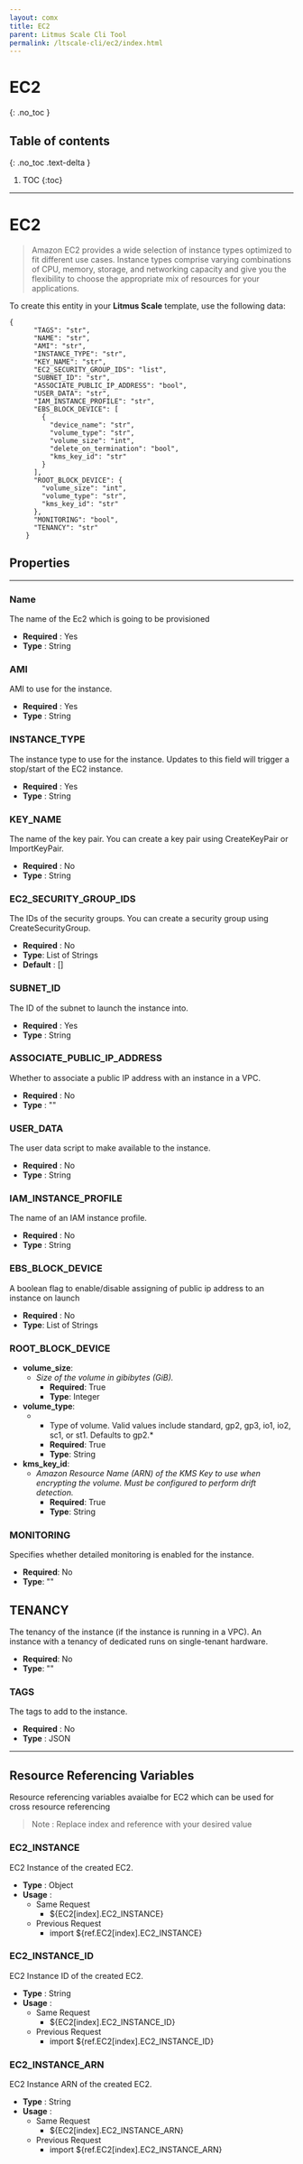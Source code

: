 ```yaml
---
layout: comx
title: EC2
parent: Litmus Scale Cli Tool
permalink: /ltscale-cli/ec2/index.html
---
```

# EC2
{: .no_toc }

## Table of contents
{: .no_toc .text-delta }

1. TOC
{:toc}

---
# EC2
> Amazon EC2 provides a wide selection of instance types optimized to fit different use cases. Instance types comprise varying combinations of CPU, memory, storage, and networking capacity and give you the flexibility to choose the appropriate mix of resources for your applications.

To create this entity in your **Litmus Scale** template, use the following data:
```
{
      "TAGS": "str",
      "NAME": "str",
      "AMI": "str",
      "INSTANCE_TYPE": "str",
      "KEY_NAME": "str",
      "EC2_SECURITY_GROUP_IDS": "list",
      "SUBNET_ID": "str",
      "ASSOCIATE_PUBLIC_IP_ADDRESS": "bool",
      "USER_DATA": "str",
      "IAM_INSTANCE_PROFILE": "str",
      "EBS_BLOCK_DEVICE": [
        {
          "device_name": "str",
          "volume_type": "str",
          "volume_size": "int",
          "delete_on_termination": "bool",
          "kms_key_id": "str"
        }
      ],
      "ROOT_BLOCK_DEVICE": {
        "volume_size": "int",
        "volume_type": "str",
        "kms_key_id": "str"
      },
      "MONITORING": "bool",
      "TENANCY": "str"
    }
```
## Properties
---


### Name
The name of the Ec2 which is going to be provisioned
 - **Required** : Yes
 - **Type** : String

### AMI
AMI to use for the instance.
- **Required** : Yes
- **Type** : String

### INSTANCE_TYPE
The instance type to use for the instance. Updates to this field will trigger a stop/start of the EC2 instance.
- **Required** : Yes
- **Type** : String

### KEY_NAME
The name of the key pair. You can create a key pair using CreateKeyPair or ImportKeyPair.
- **Required** : No
- **Type** : String

### EC2_SECURITY_GROUP_IDS
The IDs of the security groups. You can create a security group using CreateSecurityGroup.
- **Required** : No
- **Type**: List of Strings
- **Default** : []

### SUBNET_ID
The ID of the subnet to launch the instance into.
- **Required** : Yes
- **Type** : String

### ASSOCIATE_PUBLIC_IP_ADDRESS
Whether to associate a public IP address with an instance in a VPC.
- **Required** : No
- **Type** : ""

### USER_DATA
The user data script to make available to the instance. 
- **Required** : No
- **Type** : String

### IAM_INSTANCE_PROFILE
The name of an IAM instance profile.
- **Required** : No
- **Type** : String

### EBS_BLOCK_DEVICE
A boolean flag to enable/disable assigning of public ip address to an instance on launch
- **Required** : No
- **Type**: List of Strings

### ROOT_BLOCK_DEVICE
- **volume_size**: 
  - *Size of the volume in gibibytes (GiB).*
    - **Required**: True
    - **Type**: Integer
- **volume_type**: 
  - * Type of volume. Valid values include standard, gp2, gp3, io1, io2, sc1, or st1. Defaults to gp2.*
    - **Required**: True
    - **Type**: String
- **kms_key_id**: 
  - *Amazon Resource Name (ARN) of the KMS Key to use when encrypting the volume. Must be configured to perform drift detection.*
    - **Required**: True
    - **Type**: String
        
### MONITORING
Specifies whether detailed monitoring is enabled for the instance.
- **Required**: No
- **Type**: ""

##  TENANCY
The tenancy of the instance (if the instance is running in a VPC). An instance with a tenancy of dedicated runs on single-tenant hardware.
- **Required**: No
- **Type**: ""

### TAGS
The tags to add to the instance.
 - **Required** : No
 - **Type** : JSON

---
##  Resource Referencing Variables
Resource referencing variables avaialbe for EC2 which can be used for cross resource referencing
> Note : Replace index and reference with your desired value 

### EC2_INSTANCE
EC2 Instance of the created EC2.
- **Type** : Object
- **Usage** :
    - Same Request
        - ${EC2[index].EC2_INSTANCE}
    - Previous Request
        - import ${ref.EC2[index].EC2_INSTANCE}

### EC2_INSTANCE_ID
EC2 Instance ID of the created EC2.
- **Type** : String
- **Usage** :
    - Same Request
        - ${EC2[index].EC2_INSTANCE_ID}
    - Previous Request
        - import ${ref.EC2[index].EC2_INSTANCE_ID}	
      
### EC2_INSTANCE_ARN
EC2 Instance ARN of the created EC2.
- **Type** : String
- **Usage** :
    - Same Request
        - ${EC2[index].EC2_INSTANCE_ARN}
    - Previous Request
        - import ${ref.EC2[index].EC2_INSTANCE_ARN}

